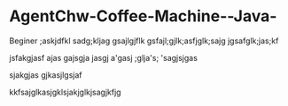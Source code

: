 # AgentChw-Coffee-Machine--Java-
Beginer
;askjdfkl
sadg;kljag
gsajlgjflk
gsfajl;gjlk;asfjglk;sajg
jgsafglk;jas;kf

jsfakgjasf
ajas
gajsgja
jasgj
a'gasj
;glja's;
'sagjsjgas



sjakgjas
gjkasjlgsjaf


kkfsajglkasjgklsjakjglkjsagjkfjg
